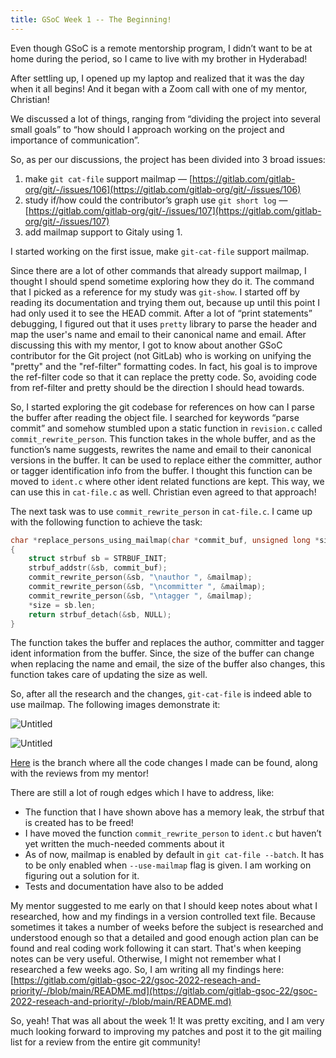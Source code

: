 ```yaml
---
title: GSoC Week 1 -- The Beginning!
---
```



Even though GSoC is a remote mentorship program, I didn’t want to be at home during the period, so I came to live with my brother in Hyderabad! 

After settling up, I opened up my laptop and realized that it was the day when it all begins! And it began with a Zoom call with one of my mentor, Christian!

We discussed a lot of things, ranging from “dividing the project into several small goals” to “how should I approach working on the project and importance of communication”.

So, as per our discussions, the project has been divided into 3 broad issues:

1. make `git cat-file` support mailmap  —  [https://gitlab.com/gitlab-org/git/-/issues/106](https://gitlab.com/gitlab-org/git/-/issues/106) 
2. study if/how could the contributor’s graph use `git short log`  —  [https://gitlab.com/gitlab-org/git/-/issues/107](https://gitlab.com/gitlab-org/git/-/issues/107) 
3. add mailmap support to Gitaly using 1.

I started working on the first issue, make `git-cat-file` support mailmap.

Since there are a lot of other commands that already support mailmap, I thought I should spend sometime exploring how they do it. The command that I picked as a reference for my study was `git-show`. I started off by reading its documentation and trying them out, because up until this point I had only used it to see the HEAD commit. After a lot of “print statements” debugging, I figured out that it uses `pretty` library to parse the header and map the user's name and email to their canonical name and email. After discussing this with my mentor, I got to know about another GSoC contributor for the Git project (not GitLab) who is working on unifying the "pretty" and the "ref-filter" formatting codes. In fact, his goal is to improve the ref-filter code so that it can replace the pretty code. So, avoiding code from ref-filter and pretty should be the direction I should head towards.

So, I started exploring the git codebase for references on how can I parse the buffer after reading the object file. I searched for keywords “parse commit” and somehow stumbled upon a static function in `revision.c` called `commit_rewrite_person`. This function takes in the whole buffer, and as the function’s name suggests, rewrites the name and email to their canonical versions in the buffer. It can be used to replace either the committer, author or tagger identification info from the buffer. I thought this function can be moved to `ident.c` where other ident related functions are kept. This way, we can use this in `cat-file.c` as well. Christian even agreed to that approach!

The next task was to use `commit_rewrite_person` in `cat-file.c`. I came up with the following function to achieve the task:

```c
char *replace_persons_using_mailmap(char *commit_buf, unsigned long *size)
{
	struct strbuf sb = STRBUF_INIT;
	strbuf_addstr(&sb, commit_buf);
	commit_rewrite_person(&sb, "\nauthor ", &mailmap);
	commit_rewrite_person(&sb, "\ncommitter ", &mailmap);
	commit_rewrite_person(&sb, "\ntagger ", &mailmap);
	*size = sb.len;
	return strbuf_detach(&sb, NULL);
}
```

The function takes the buffer and replaces the author, committer and tagger ident information from the buffer. Since, the size of the buffer can change when replacing the name and email, the size of the buffer also changes, this function takes care of updating the size as well.

So, after all the research and the changes, `git-cat-file` is indeed able to use mailmap. The following images demonstrate it:

![Untitled](GSoC%20Week%201%20%E2%80%94%20The%20Beginning!%20187289c207fd40b4965c8dc828800c08/Untitled.png)

![Untitled](GSoC%20Week%201%20%E2%80%94%20The%20Beginning!%20187289c207fd40b4965c8dc828800c08/Untitled%201.png)

[Here](https://gitlab.com/edith007/git/-/commits/mailmap-support-in-cat-file) is the branch where all the code changes I made can be found, along with the reviews from my mentor! 

There are still a lot of rough edges which I have to address, like:

- The function that I have shown above has a memory leak, the strbuf that is created has to be freed!
- I have moved the function `commit_rewrite_person` to `ident.c` but haven’t yet written the much-needed comments about it
- As of now, mailmap is enabled by default in `git cat-file --batch`. It has to be only enabled when `--use-mailmap` flag is given. I am working on figuring out a solution for it.
- Tests and documentation have also to be added

My mentor suggested to me early on that I should keep notes about what I researched, how and my findings in a version controlled text file. Because sometimes it takes a number of weeks before the subject is researched and understood enough so that a detailed and good enough action plan can be found and real coding work following it can start. That's when keeping notes can be very useful. Otherwise, I might not remember what I researched a few weeks ago. So, I am writing all my findings here: [https://gitlab.com/gitlab-gsoc-22/gsoc-2022-reseach-and-priority/-/blob/main/README.md](https://gitlab.com/gitlab-gsoc-22/gsoc-2022-reseach-and-priority/-/blob/main/README.md)

So, yeah! That was all about the week 1! It was pretty exciting, and I am very much looking forward to improving my patches and post it to the git mailing list for a review from the entire git community!
